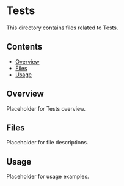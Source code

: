 # Tests

This directory contains files related to Tests.

## Contents

- [Overview](#overview)
- [Files](#files)
- [Usage](#usage)

## Overview

Placeholder for Tests overview.

## Files

Placeholder for file descriptions.

## Usage

Placeholder for usage examples.
